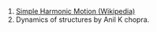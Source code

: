 1. [Simple Harmonic Motion (Wikipedia)](https://en.wikipedia.org/wiki/Simple_harmonic_motion)
2. Dynamics of structures by Anil K chopra.
